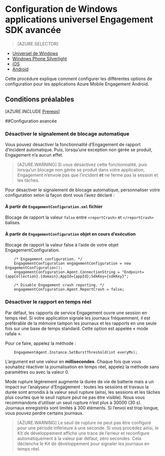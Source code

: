 <properties
    pageTitle="Configuration de Windows applications universel Engagement SDK avancée"
    description="Options de Configuration pour Azure Mobile Engagement avec Windows universel applications avancées"                    
    services="mobile-engagement"
    documentationCenter="mobile"
    authors="piyushjo"
    manager="erikre"
    editor="" />

<tags
    ms.service="mobile-engagement"
    ms.workload="mobile"
    ms.tgt_pltfrm="mobile-windows-store"
    ms.devlang="dotnet"
    ms.topic="article"
    ms.date="10/04/2016"
    ms.author="piyushjo;ricksal" />

# <a name="advanced-configuration-for-windows-universal-apps-engagement-sdk"></a>Configuration de Windows applications universel Engagement SDK avancée

> [AZURE.SELECTOR]
- [Universel de Windows](mobile-engagement-windows-store-advanced-configuration.md)
- [Windows Phone Silverlight](mobile-engagement-windows-phone-integrate-engagement.md)
- [iOS](mobile-engagement-ios-integrate-engagement.md)
- [Android](mobile-engagement-android-advanced-configuration.md)

Cette procédure explique comment configurer les différentes options de configuration pour les applications Azure Mobile Engagement Android.

## <a name="prerequisites"></a>Conditions préalables

[AZURE.INCLUDE [Prereqs](../../includes/mobile-engagement-windows-store-prereqs.md)]

##<a name="advanced-configuration"></a>Configuration avancée

### <a name="disable-automatic-crash-reporting"></a>Désactiver le signalement de blocage automatique

Vous pouvez désactiver la fonctionnalité d’Engagement de rapport d’incident automatique. Puis, lorsqu’une exception non gérée se produit, Engagement n’a aucun effet.

> [AZURE.WARNING] Si vous désactivez cette fonctionnalité, puis lorsqu’un blocage non gérée se produit dans votre application, Engagement n’envoie pas que l’incident **et** ne ferme pas la session et les tâches.

Pour désactiver le signalement de blocage automatique, personnaliser votre configuration selon la façon dont vous l’avez déclaré :

#### <a name="from-engagementconfigurationxml-file"></a>À partir de `EngagementConfiguration.xml` fichier

Blocage de rapport la valeur `false` entre `<reportCrash>` et `</reportCrash>` balises.

#### <a name="from-engagementconfiguration-object-at-run-time"></a>À partir de `EngagementConfiguration` objet en cours d’exécution

Blocage de rapport la valeur false à l’aide de votre objet EngagementConfiguration.

        /* Engagement configuration. */
        EngagementConfiguration engagementConfiguration = new EngagementConfiguration();
        engagementConfiguration.Agent.ConnectionString = "Endpoint={appCollection}.{domain};AppId={appId};SdkKey={sdkKey}";

        /* Disable Engagement crash reporting. */
        engagementConfiguration.Agent.ReportCrash = false;

### <a name="disable-real-time-reporting"></a>Désactiver le rapport en temps réel

Par défaut, les rapports de service Engagement ouvre une session en temps réel. Si votre application signale les journaux fréquemment, il est préférable de la mémoire tampon les journaux et les rapports en une seule fois sur une base de temps standard. Cette option est appelée « mode rafale ».

Pour ce faire, appelez la méthode :

        EngagementAgent.Instance.SetBurstThreshold(int everyMs);

L’argument est une valeur en **millisecondes**. Chaque fois que vous souhaitez réactiver la journalisation en temps réel, appelez la méthode sans paramètres ou avec la valeur 0.

Mode rupture légèrement augmente la durée de vie de batterie mais a un impact sur l’analyseur d’Engagement : toutes les sessions et travaux la durée sont arrondis à la valeur seuil rupture (ainsi, les sessions et les tâches plus courtes que le seuil rupture peut ne pas être visible). Nous vous recommandons d’utiliser un seuil rupture n’est plus à 30000 (30 s). Journaux enregistrés sont limités à 300 éléments. Si l’envoi est trop longue, vous pouvez perdre certains journaux.

> [AZURE.WARNING] Le seuil de rupture ne peut pas être configuré pour une période inférieure à une seconde. Si vous procédez ainsi, le Kit de développement affiche une trace de l’erreur et reconfigure automatiquement à la valeur par défaut, zéro secondes. Cela déclenche le Kit de développement pour signaler les journaux en temps réel.

[here]:http://www.nuget.org/packages/Capptain.WindowsCS
[NuGet website]:http://docs.nuget.org/docs/start-here/overview
